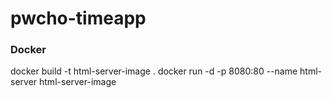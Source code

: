 # pwcho-timeapp

### Docker

docker build -t html-server-image .
docker run -d -p 8080:80 --name html-server html-server-image
